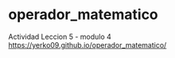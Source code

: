# operador_matematico
Actividad Leccion 5 - modulo 4 <br> 
https://yerko09.github.io/operador_matematico/
